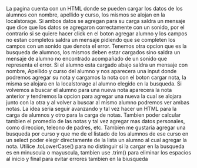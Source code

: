 La pagina cuenta con un HTML donde se pueden cargar los datos de los alumnos con nombre, apellido y curso, los mismos se alojan en la localstorage. Si ambos datos se agregan para su carga saldra un mensaje que dice que los datos se agregaron correctamente con un sonido, por el contrario si se quiere hacer click en el boton agregar alumno y los campos no estan completos saldra un mensaje pidiendo que se completen los campos con un sonido que denota el error.
Tenemos otra opcion que es la busqueda de alumnos, los mismos deben estar cargados sino saldra un mensaje de alumno no encontrado acompañado de un sonido que representa el error. Si el alumno esta cargado abajo saldra un mensaje con nombre, Apellido y curso del alumno y nos aparecera una input donde podremos agregar su nota y cargamos la nota con el boton cargar nota, la misma se alojara en la localstorage al alumno elegido en la busqueda. Si volvemos a buscar el alumno para una nueva nota aparecera la nota anterior y tendremos la opcion para agregar una nueva la cual se alojara junto con la otra y al volver a buscar al mismo alumno podremos ver ambas notas.
La idea seria seguir avanzando y tal vez hacer un HTML para la carga de alumnos y otro para la carga de notas. Tambien poder calcular tambien el promedio de las notas y tal vez agregar mas datos personales, como direccion, teleono de padres, etc.
Tambien me gustaria agregar una busqueda por curso y que me de el listado de los alumnos de ese curso en un select  poder elegir directamente de la lista un alumno al cual agregar la nota. 
Utilice .toLowerCase() para no distinguir si la cargar en la busqueda es en minuscula o mayuscula, tambien use .trim() para eliminar los espacios al inicio y final para evitar errores tambien en la biusqueda

